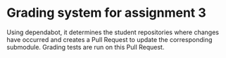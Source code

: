 # Grading system for assignment 3
Using dependabot, it determines the student repositories where changes have occurred and creates a Pull Request to update the corresponding submodule. Grading tests are run on this Pull Request.

